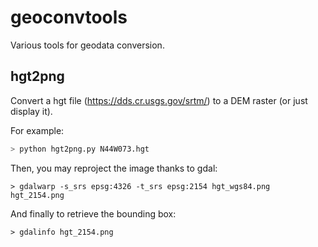 # geoconvtools

Various tools for geodata conversion.

## hgt2png

Convert a hgt file (https://dds.cr.usgs.gov/srtm/) to a DEM raster (or
just display it).

For example:

``` bash
> python hgt2png.py N44W073.hgt
```

Then, you may reproject the image thanks to gdal:

```
> gdalwarp -s_srs epsg:4326 -t_srs epsg:2154 hgt_wgs84.png hgt_2154.png
```

And finally to retrieve the bounding box:

```
> gdalinfo hgt_2154.png
```
